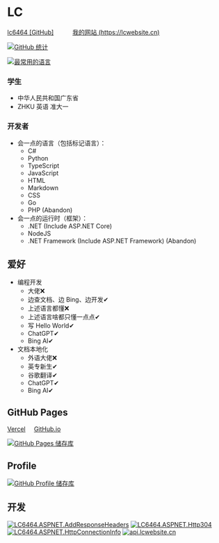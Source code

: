 # LC

[lc6464 [GitHub]](https://github.com/lc6464)&nbsp;&nbsp;&nbsp;&nbsp;
&nbsp;&nbsp;&nbsp;&nbsp;&nbsp;
[我的网站 (https://lcwebsite.cn)](https://lcwebsite.cn)

[![GitHub 统计](https://github-readme-stats.vercel.app/api?username=lc6464&count_private=true&theme=algolia&locale=cn&include_all_commits=true&show_icons=true "GitHub 统计")](https://github-readme-stats.vercel.app/api?username=lc6464&count_private=true&theme=algolia&locale=cn&include_all_commits=true&show_icons=true)

[![最常用的语言](https://github-readme-stats.vercel.app/api/top-langs?username=lc6464&theme=algolia&locale=cn "最常用的语言")](https://github-readme-stats.vercel.app/api/top-langs?username=lc6464&theme=algolia&locale=cn)

### 学生
- 中华人民共和国广东省
- ZHKU 英语 准大一
### 开发者
- 会一点的语言（包括标记语言）：
  - C#
  - Python
  - TypeScript
  - JavaScript
  - HTML
  - Markdown
  - CSS
  - Go
  - PHP (Abandon)
- 会一点的运行时（框架）：
  - .NET (Include ASP.NET Core)
  - NodeJS
  - .NET Framework (Include ASP.NET Framework) (Abandon)


## 爱好
- 编程开发
  - 大佬❌
  - 边查文档、边 Bing、边开发✔
  - 上述语言都懂❌
  - 上述语言啥都只懂一点点✔
  - 写 Hello World✔
  - ChatGPT✔
  - Bing AI✔
- 文档本地化
  - 外语大佬❌
  - 英专新生✔
  - 谷歌翻译✔
  - ChatGPT✔
  - Bing AI✔


## GitHub Pages
[Vercel](https://lc6464.vercel.app/) &nbsp; &nbsp;
[GitHub.io](https://lc6464.github.io/)

[![GitHub Pages 储存库](https://github-readme-stats.vercel.app/api/pin?username=lc6464&repo=lc6464.github.io&theme=algolia&locale=cn&show_owner=true "GitHub Pages 储存库")](https://github.com/lc6464/lc6464.github.io)


## Profile
[![GitHub Profile 储存库](https://github-readme-stats.vercel.app/api/pin?username=lc6464&repo=lc6464&theme=algolia&locale=cn&show_owner=true "GitHub Profile 储存库")](https://github.com/lc6464/lc6464)


## 开发
[![LC6464.ASPNET.AddResponseHeaders](https://github-readme-stats.vercel.app/api/pin?username=lc6464&repo=LC6464.ASPNET.AddResponseHeaders&theme=algolia&locale=cn&show_owner=true "LC6464.ASPNET.AddResponseHeaders")](https://github.com/lc6464/LC6464.ASPNET.AddResponseHeaders)
[![LC6464.ASPNET.Http304](https://github-readme-stats.vercel.app/api/pin?username=lc6464&repo=LC6464.ASPNET.Http304&theme=algolia&locale=cn&show_owner=true "LC6464.ASPNET.Http304")](https://github.com/lc6464/LC6464.ASPNET.Http304)
[![LC6464.ASPNET.HttpConnectionInfo](https://github-readme-stats.vercel.app/api/pin?username=lc6464&repo=LC6464.ASPNET.HttpConnectionInfo&theme=algolia&locale=cn&show_owner=true "LC6464.ASPNET.HttpConnectionInfo")](https://github.com/lc6464/LC6464.ASPNET.HttpConnectionInfo)
[![api.lcwebsite.cn](https://github-readme-stats.vercel.app/api/pin?username=lc6464&repo=api.lcwebsite.cn&theme=algolia&locale=cn&show_owner=true "api.lcwebsite.cn")](https://github.com/lc6464/api.lcwebsite.cn)

